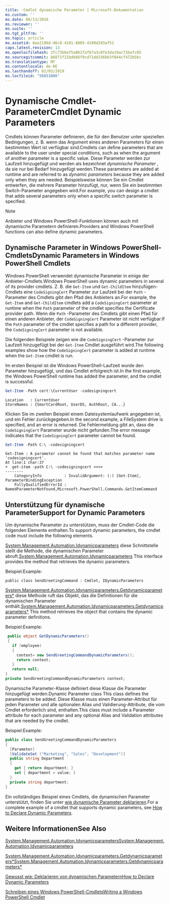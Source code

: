 ```yaml
---
title: -Cmdlet dynamische Parameter | Microsoft-Dokumentation
ms.custom: ''
ms.date: 09/13/2016
ms.reviewer: ''
ms.suite: ''
ms.tgt_pltfrm: ''
ms.topic: article
ms.assetid: 8ae2196d-d6c8-4101-8805-4190d293af51
caps.latest.revision: 13
ms.openlocfilehash: 2fc73b6ef5a862fafb7a3c8fe3da19ac71bafc05
ms.sourcegitcommit: b6871f21bd666f9cd71dd336bb3f844cf472b56c
ms.translationtype: MT
ms.contentlocale: de-DE
ms.lasthandoff: 02/03/2019
ms.locfileid: "56853806"
---
```

# <a name="cmdlet-dynamic-parameters"></a><span data-ttu-id="1910e-102">Dynamische Cmdlet-Parameter</span><span class="sxs-lookup"><span data-stu-id="1910e-102">Cmdlet Dynamic Parameters</span></span>

<span data-ttu-id="1910e-103">Cmdlets können Parameter definieren, die für den Benutzer unter speziellen Bedingungen, z. B. wenn das Argument eines anderen Parameters für einen bestimmten Wert ist verfügbar sind.</span><span class="sxs-lookup"><span data-stu-id="1910e-103">Cmdlets can define parameters that are available to the user under special conditions, such as when the argument of another parameter is a specific value.</span></span> <span data-ttu-id="1910e-104">Diese Parameter werden zur Laufzeit hinzugefügt und werden als bezeichnet *dynamische Parameter* , da sie nur bei Bedarf hinzugefügt werden.</span><span class="sxs-lookup"><span data-stu-id="1910e-104">These parameters are added at runtime and are referred to as *dynamic parameters* because they are added only when they are needed.</span></span> <span data-ttu-id="1910e-105">Beispielsweise können Sie ein Cmdlet entwerfen, die mehrere Parameter hinzufügt, nur, wenn Sie ein bestimmten Switch-Parameter angegeben wird.</span><span class="sxs-lookup"><span data-stu-id="1910e-105">For example, you can design a cmdlet that adds several parameters only when a specific switch parameter is specified.</span></span>

> [!NOTE]
> <span data-ttu-id="1910e-106">Anbieter und Windows PowerShell-Funktionen können auch mit dynamische Parametern definieren.</span><span class="sxs-lookup"><span data-stu-id="1910e-106">Providers and Windows PowerShell functions can also define dynamic parameters.</span></span>

## <a name="dynamic-parameters-in-windows-powershell-cmdlets"></a><span data-ttu-id="1910e-107">Dynamische Parameter in Windows PowerShell-Cmdlets</span><span class="sxs-lookup"><span data-stu-id="1910e-107">Dynamic Parameters in Windows PowerShell Cmdlets</span></span>

<span data-ttu-id="1910e-108">Windows PowerShell verwendet dynamische Parameter in einige der Anbieter-Cmdlets.</span><span class="sxs-lookup"><span data-stu-id="1910e-108">Windows PowerShell uses dynamic parameters in several of its provider cmdlets.</span></span> <span data-ttu-id="1910e-109">Z. B. die `Get-Item` und `Get-ChildItem` hinzufügen-Cmdlets eine `CodeSigningCert` Parameter zur Laufzeit bei der `Path` -Parameter des Cmdlets gibt den Pfad des Anbieters an.</span><span class="sxs-lookup"><span data-stu-id="1910e-109">For example, the `Get-Item` and `Get-ChildItem` cmdlets add a `CodeSigningCert` parameter at runtime when the `Path` parameter of the cmdlet specifies the Certificate provider path.</span></span> <span data-ttu-id="1910e-110">Wenn die `Path` -Parameter des Cmdlets gibt einen Pfad für einen anderen Anbieter, der `CodeSigningCert` Parameter ist nicht verfügbar.</span><span class="sxs-lookup"><span data-stu-id="1910e-110">If the `Path` parameter of the cmdlet specifies a path for a different provider, the `CodeSigningCert` parameter is not available.</span></span>

<span data-ttu-id="1910e-111">Die folgenden Beispiele zeigen wie die `CodeSigningCert` -Parameter zur Laufzeit hinzugefügt bei der `Get-Item` Cmdlet ausgeführt wird.</span><span class="sxs-lookup"><span data-stu-id="1910e-111">The following examples show how the `CodeSigningCert` parameter is added at runtime when the `Get-Item` cmdlet is run.</span></span>

<span data-ttu-id="1910e-112">Im ersten Beispiel ist die Windows PowerShell-Laufzeit wurde den Parameter hinzugefügt, und das Cmdlet erfolgreich ist.</span><span class="sxs-lookup"><span data-stu-id="1910e-112">In the first example, the Windows PowerShell runtime has added the parameter, and the cmdlet is successful.</span></span>

```powershell
Get-Item -Path cert:\CurrentUser -codesigningcert
```

```output
Location   : CurrentUser
StoreNames : {SmartCardRoot, UserDS, AuthRoot, CA...}
```

<span data-ttu-id="1910e-113">Klicken Sie im zweiten Beispiel einem Dateisystemlaufwerk angegeben ist, und ein Fehler zurückgegeben.</span><span class="sxs-lookup"><span data-stu-id="1910e-113">In the second example, a FileSystem drive is specified, and an error is returned.</span></span> <span data-ttu-id="1910e-114">Die Fehlermeldung gibt an, dass die `CodeSigningCert` Parameter wurde nicht gefunden.</span><span class="sxs-lookup"><span data-stu-id="1910e-114">The error message indicates that the `CodeSigningCert` parameter cannot be found.</span></span>

```powershell
Get-Item -Path C:\ -codesigningcert
```

```output
Get-Item : A parameter cannot be found that matches parameter name 'codesigningcert'.
At line:1 char:37
+  get-item -path C:\ -codesigningcert <<<<
--------
    CategoryInfo          : InvalidArgument: (:) [Get-Item], ParameterBindingException
    FullyQualifiedErrorId : NamedParameterNotFound,Microsoft.PowerShell.Commands.GetItemCommand
```

## <a name="support-for-dynamic-parameters"></a><span data-ttu-id="1910e-115">Unterstützung für dynamische Parameter</span><span class="sxs-lookup"><span data-stu-id="1910e-115">Support for Dynamic Parameters</span></span>

<span data-ttu-id="1910e-116">Um dynamische Parameter zu unterstützen, muss der Cmdlet-Code die folgenden Elemente enthalten.</span><span class="sxs-lookup"><span data-stu-id="1910e-116">To support dynamic parameters, the cmdlet code must include the following elements.</span></span>

<span data-ttu-id="1910e-117">[System.Management.Automation.Idynamicparameters](/dotnet/api/System.Management.Automation.IDynamicParameters) diese Schnittstelle stellt die Methode, die dynamischen Parameter abruft.</span><span class="sxs-lookup"><span data-stu-id="1910e-117">[System.Management.Automation.Idynamicparameters](/dotnet/api/System.Management.Automation.IDynamicParameters) This interface provides the method that retrieves the dynamic parameters.</span></span>

<span data-ttu-id="1910e-118">Beispiel:</span><span class="sxs-lookup"><span data-stu-id="1910e-118">Example:</span></span>

`public class SendGreetingCommand : Cmdlet, IDynamicParameters`

<span data-ttu-id="1910e-119">[System.Management.Automation.Idynamicparameters.Getdynamicparameters\*](/dotnet/api/System.Management.Automation.IDynamicParameters.GetDynamicParameters) diese Methode ruft das Objekt, das die Definitionen für die dynamischen Parameter enthält.</span><span class="sxs-lookup"><span data-stu-id="1910e-119">[System.Management.Automation.Idynamicparameters.Getdynamicparameters\*](/dotnet/api/System.Management.Automation.IDynamicParameters.GetDynamicParameters) This method retrieves the object that contains the dynamic parameter definitions.</span></span>

<span data-ttu-id="1910e-120">Beispiel:</span><span class="sxs-lookup"><span data-stu-id="1910e-120">Example:</span></span>

```csharp
 public object GetDynamicParameters()
 {
   if (employee)
   {
     context= new SendGreetingCommandDynamicParameters();
     return context;
   }
   return null;
}
private SendGreetingCommandDynamicParameters context;
```

<span data-ttu-id="1910e-121">Dynamische Parameter-Klasse definiert diese Klasse die Parameter hinzugefügt werden.</span><span class="sxs-lookup"><span data-stu-id="1910e-121">Dynamic Parameter class This class defines the parameters to be added.</span></span> <span data-ttu-id="1910e-122">Diese Klasse muss einen Parameter-Attribut für jeden Parameter und alle optionalen Alias und Validierung-Attribute, die vom Cmdlet erforderlich sind, enthalten.</span><span class="sxs-lookup"><span data-stu-id="1910e-122">This class must include a Parameter attribute for each parameter and any optional Alias and Validation attributes that are needed by the cmdlet.</span></span>

<span data-ttu-id="1910e-123">Beispiel:</span><span class="sxs-lookup"><span data-stu-id="1910e-123">Example:</span></span>

```csharp
public class SendGreetingCommandDynamicParameters
{
  [Parameter]
  [ValidateSet ("Marketing", "Sales", "Development")]
  public string Department
  {
    get { return department; }
    set { department = value; }
  }
  private string department;
}
```

<span data-ttu-id="1910e-124">Ein vollständiges Beispiel eines Cmdlets, die dynamischen Parameter unterstützt, finden Sie unter [wie dynamische Parameter deklarieren](./how-to-declare-dynamic-parameters.md).</span><span class="sxs-lookup"><span data-stu-id="1910e-124">For a complete example of a cmdlet that supports dynamic parameters, see [How to Declare Dynamic Parameters](./how-to-declare-dynamic-parameters.md).</span></span>

## <a name="see-also"></a><span data-ttu-id="1910e-125">Weitere Informationen</span><span class="sxs-lookup"><span data-stu-id="1910e-125">See Also</span></span>

[<span data-ttu-id="1910e-126">System.Management.Automation.Idynamicparameters</span><span class="sxs-lookup"><span data-stu-id="1910e-126">System.Management.Automation.Idynamicparameters</span></span>](/dotnet/api/System.Management.Automation.IDynamicParameters)

[<span data-ttu-id="1910e-127">System.Management.Automation.Idynamicparameters.Getdynamicparameters\*</span><span class="sxs-lookup"><span data-stu-id="1910e-127">System.Management.Automation.Idynamicparameters.Getdynamicparameters\*</span></span>](/dotnet/api/System.Management.Automation.IDynamicParameters.GetDynamicParameters)

[<span data-ttu-id="1910e-128">Gewusst wie: Deklarieren von dynamischen Parametern</span><span class="sxs-lookup"><span data-stu-id="1910e-128">How to Declare Dynamic Parameters</span></span>](./how-to-declare-dynamic-parameters.md)

[<span data-ttu-id="1910e-129">Schreiben eines Windows PowerShell-Cmdlets</span><span class="sxs-lookup"><span data-stu-id="1910e-129">Writing a Windows PowerShell Cmdlet</span></span>](./writing-a-windows-powershell-cmdlet.md)
